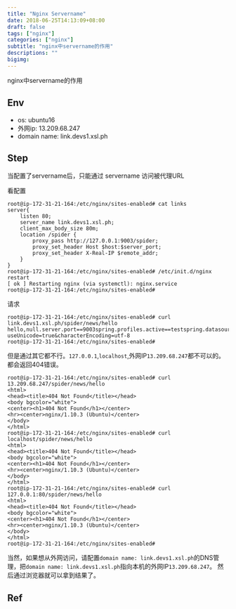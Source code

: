 ```yaml
---
title: "Nginx Servername"
date: 2018-06-25T14:13:09+08:00
draft: false
tags: ["nginx"]
categories: ["nginx"]
subtitle: "nginx中servername的作用"
descriptions: ""
bigimg:
---
```


nginx中servername的作用

## Env

- os: ubuntu16 
- 外网ip: 13.209.68.247
- domain name: link.devs1.xsl.ph

## Step

当配置了servername后，只能通过 servername 访问被代理URL

看配置 
```
root@ip-172-31-21-164:/etc/nginx/sites-enabled# cat links
server{
	listen 80;
	server_name link.devs1.xsl.ph; 
	client_max_body_size 80m;
	location /spider {
		proxy_pass http://127.0.0.1:9003/spider;
		proxy_set_header Host $host:$server_port;
		proxy_set_header X-Real-IP $remote_addr;
	}
}
root@ip-172-31-21-164:/etc/nginx/sites-enabled# /etc/init.d/nginx restart
[ ok ] Restarting nginx (via systemctl): nginx.service
root@ip-172-31-21-164:/etc/nginx/sites-enabled# 
```

请求

```
root@ip-172-31-21-164:/etc/nginx/sites-enabled# curl link.devs1.xsl.ph/spider/news/hello
hello,null.server.port==9003spring.profiles.active==testspring.datasource.url==jdbc:mysql://localhost:3306/link?useUnicode=true&characterEncoding=utf-8
root@ip-172-31-21-164:/etc/nginx/sites-enabled# 
```

但是通过其它都不行。`127.0.0.1`,`localhost`,外网IP`13.209.68.247`都不可以的。都会返回404错误。

```
root@ip-172-31-21-164:/etc/nginx/sites-enabled# curl 13.209.68.247/spider/news/hello
<html>
<head><title>404 Not Found</title></head>
<body bgcolor="white">
<center><h1>404 Not Found</h1></center>
<hr><center>nginx/1.10.3 (Ubuntu)</center>
</body>
</html>
root@ip-172-31-21-164:/etc/nginx/sites-enabled# curl localhost/spider/news/hello
<html>
<head><title>404 Not Found</title></head>
<body bgcolor="white">
<center><h1>404 Not Found</h1></center>
<hr><center>nginx/1.10.3 (Ubuntu)</center>
</body>
</html>
root@ip-172-31-21-164:/etc/nginx/sites-enabled# curl 127.0.0.1:80/spider/news/hello
<html>
<head><title>404 Not Found</title></head>
<body bgcolor="white">
<center><h1>404 Not Found</h1></center>
<hr><center>nginx/1.10.3 (Ubuntu)</center>
</body>
</html>
root@ip-172-31-21-164:/etc/nginx/sites-enabled# 
```

当然，如果想从外网访问，请配置`domain name: link.devs1.xsl.ph`的DNS管理，把`domain name: link.devs1.xsl.ph`指向本机的外网IP`13.209.68.247`。
然后通过浏览器就可以拿到结果了。

## Ref

